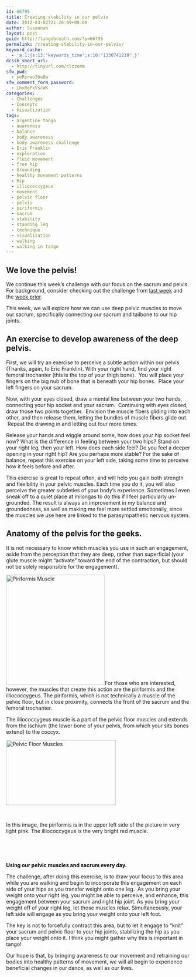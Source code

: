 ```yaml
---
id: 66795
title: Creating stability in our pelvis
date: 2012-03-02T21:20:09+00:00
author: Susannah
layout: post
guid: http://tangobreath.com/?p=66795
permalink: /creating-stability-in-our-pelvis/
keyword_cache:
  - 'a:1:{s:13:"keywords_time";s:10:"1330741219";}'
dcssb_short_url:
  - http://tinyurl.com/clzzemm
sfw_pwd:
  - yeRsrwo3hu8w
sfw_comment_form_password:
  - LhxRgPkVscWK
categories:
  - Challenges
  - Concepts
  - Visualization
tags:
  - argentine tango
  - awareness
  - balance
  - body awareness
  - body awareness challenge
  - Eric Franklin
  - exploration
  - fluid movement
  - free hip
  - Grounding
  - healthy movement patterns
  - Hip
  - illiococcygeus
  - movement
  - pelvic floor
  - pelvis
  - piriformis
  - sacrum
  - stability
  - standing leg
  - technique
  - visualization
  - walking
  - walking in tango
---
```

## We love the pelvis!

We continue this week&#8217;s challenge with our focus on the sacrum and pelvis. For background, consider checking out the challenge from <a title="Aligning our sacrum" href="http://tangobreath.com/aligning-our-sacrum/" target="_blank">last week</a> and the <a title="Perceiving the dynamic sacrum" href="http://tangobreath.com/perceiving-the-dynamic-sacrum/" target="_blank">week prior</a>.

This week, we will explore how we can use deep pelvic muscles to move our sacrum, specifically connecting our sacrum and tailbone to our hip joints.

<!--more-->

## An exercise to develop awareness of the deep pelvis.

First, we will try an exercise to perceive a subtle action within our pelvis (Thanks, again, to Eric Franklin). With your right hand, find your right femoral trochanter (this is the top of your thigh bone).  You will place your fingers on the big nub of bone that is beneath your hip bones.  Place your left fingers on your sacrum.

Now, with your eyes closed, draw a mental line between your two hands, connecting your hip socket and your sacrum.  Continuing with eyes closed, draw those two points together.  Envision the muscle fibers gliding into each other, and then release them, letting the bundles of muscle fibers glide out.  Repeat the drawing in and letting out four more times.

Release your hands and wiggle around some, how does your hip socket feel now? What is the difference in feeling between your two hips? Stand on your right leg, then your left. How does each side feel? Do you feel a deeper opening in your right hip? Are you perhaps more stable? For the sake of balance, repeat this exercise on your left side, taking some time to perceive how it feels before and after.

This exercise is great to repeat often, and will help you gain both strength and flexibility in your pelvic muscles. Each time you do it, you will also perceive the greater subtleties of your body&#8217;s experience. Sometimes I even sneak off to a quiet place at milongas to do this if I feel particularly un-grounded. The result is always an improvement in my balance and groundedness, as well as making me feel more settled emotionally, since the muscles we use here are linked to the parasympathetic nervous system.

## Anatomy of the pelvis for the geeks.

It is not necessary to know which muscles you use in such an engagement, aside from the perception that they are deep, rather than superficial (your glute muscle might &#8220;activate&#8221; toward the end of the contraction, but should not be solely responsible for the engagement).

[<img class="alignleft size-medium wp-image-67054" title="piriformis-muscle" alt="Piriformis Muscle" src="http://tangobreath.com/wp-content/uploads/2012/03/piriformis-muscle-270x300.jpg" width="270" height="300" srcset="http://tangobreath.com/wp-content/uploads/2012/03/piriformis-muscle-270x300.jpg 270w, http://tangobreath.com/wp-content/uploads/2012/03/piriformis-muscle.jpg 875w" sizes="(max-width: 270px) 100vw, 270px" />](http://tangobreath.com/wp-content/uploads/2012/03/piriformis-muscle.jpg)For those who are interested, however, the muscles that create this action are the piriformis and the illiococcygeus. The piriformis, which is not technically a muscle of the pelvic floor, but in close proximity, connects the front of the sacrum and the femoral trochanter.

The illiococcygeus muscle is a part of the pelvic floor muscles and extends from the ischium (the lower bone of your pelvis, from which your sits bones extend) to the coccyx.

[<img class="alignleft size-medium wp-image-67055" title="pelvic-floor" alt="Pelvic Floor Muscles" src="http://tangobreath.com/wp-content/uploads/2012/03/pelvic-floor-300x177.jpg" width="300" height="177" srcset="http://tangobreath.com/wp-content/uploads/2012/03/pelvic-floor-300x177.jpg 300w, http://tangobreath.com/wp-content/uploads/2012/03/pelvic-floor.jpg 485w" sizes="(max-width: 300px) 100vw, 300px" />](http://tangobreath.com/wp-content/uploads/2012/03/pelvic-floor.jpg)

&nbsp;

In this image, the piriformis is in the upper left side of the picture in very light pink. The illiococcygeus is the very bright red muscle.

&nbsp;

&nbsp;

<span class="Apple-style-span" style="font-weight: bold; color: #000000;">Using our pelvic muscles and sacrum every day.</span>

The challenge, after doing this exercise, is to draw your focus to this area while you are walking and begin to incorporate this engagement on each side of your hips as you transfer weight onto one leg.  As you bring your weight onto your right leg, you might be able to perceive, and enhance, this engagement between your sacrum and right hip joint. As you bring your weight off of your right leg, let those muscles relax. Simultaneously, your left side will engage as you bring your weight onto your left foot.

The key is not to forcefully contract this area, but to let it engage to &#8220;knit&#8221; your sacrum and pelvic floor to your hip joints, stabilizing the hip as you place your weight onto it. I think you might gather why this is important in tango!

Our hope is that, by bringing awareness to our movement and retraining our bodies into healthy patterns of movement, we will all begin to experience beneficial changes in our dance, as well as our lives.

&nbsp;